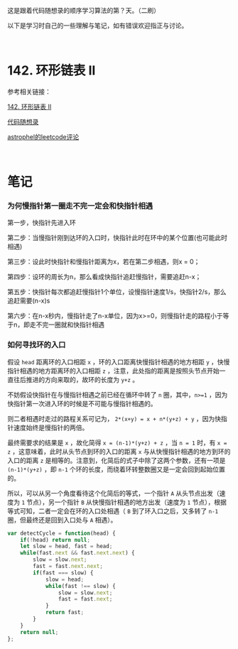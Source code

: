 这是跟着代码随想录的顺序学习算法的第？天。（二刷）

以下是学习时自己的一些理解与笔记，如有错误欢迎指正与讨论。

<br/>

# 142. 环形链表 II

参考相关链接：

[142. 环形链表 II](https://leetcode-cn.com/problems/linked-list-cycle-ii/)

[代码随想录](https://www.programmercarl.com/0142.%E7%8E%AF%E5%BD%A2%E9%93%BE%E8%A1%A8II.html)

[astrophel的leetcode评论](https://leetcode-cn.com/problems/linked-list-cycle-ii/solution/huan-xing-lian-biao-ii-by-leetcode-solution/717831)

<br/>

# 笔记

### 为何慢指针第一圈走不完一定会和快指针相遇

第一步，快指针先进入环 

第二步：当慢指针刚到达环的入口时，快指针此时在环中的某个位置(也可能此时相遇) 

第三步：设此时快指针和慢指针距离为x，若在第二步相遇，则x = 0；

 第四步：设环的周长为n，那么看成快指针追赶慢指针，需要追赶n-x； 

第五步：快指针每次都追赶慢指针1个单位，设慢指针速度1/s，快指针2/s，那么追赶需要(n-x)s 

第六步：在n-x秒内，慢指针走了n-x单位，因为x>=0，则慢指针走的路程小于等于n，即走不完一圈就和快指针相遇



### 如何寻找环的入口

假设 `head` 距离环的入口相距 `x` ，环的入口距离快慢指针相遇的地方相距 `y` ，快慢指针相遇的地方距离环的入口相距 `z` ，注意，此处指的距离是按照头节点开始一直往后推进的方向来取的，故环的长度为 `y+z` 。

不妨假设快指针在与慢指针相遇之前已经在循环中转了 `n` 圈，其中，`n>=1` ，因为快指针第一次进入环的时候是不可能与慢指针相遇的。

则二者相遇时走过的路程关系可记为， `2*(x+y) = x + n*(y+z) + y`  ，因为快指针速度始终是慢指针的两倍。

最终需要求的结果是 `x` ，故化简得 `x = (n-1)*(y+z) + z` ，当 `n = 1` 时，有 `x = z` ，这意味着，此时从头节点到环的入口的距离 `x` 与从快慢指针相遇的地方到环的入口的距离 `z` 是相等的。注意到，化简后的式子中除了这两个参数，还有一项是 `(n-1)*(y+z)` ，即 `n-1` 个环的长度，而绕着环转整数圈又是一定会回到起始位置的。

所以，可以从另一个角度看待这个化简后的等式，一个指针 `A` 从头节点出发（速度为 `1` 节点），另一个指针 `B` 从快慢指针相遇的地方出发（速度为 `1` 节点），根据等式可知，二者一定会在环的入口处相遇（ `B` 到了环入口之后，又多转了 `n-1` 圈，但最终还是回到入口处与 `A` 相遇）。

```javascript
var detectCycle = function(head) {
    if(!head) return null;
    let slow = head, fast = head;
    while(fast.next && fast.next.next) {
        slow = slow.next;
        fast = fast.next.next;
        if(fast === slow) {
            slow = head;
            while(fast !== slow) {
                slow = slow.next;
                fast = fast.next;
            }
            return fast;
        }
    }
    return null;
};
```

